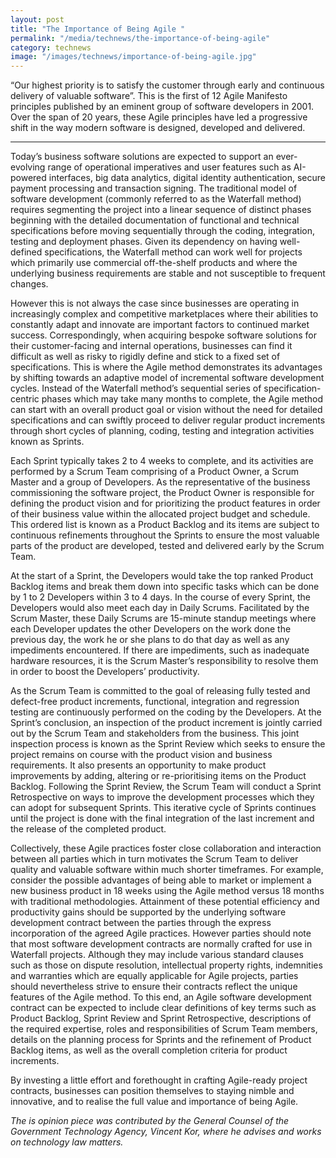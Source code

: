 ```yaml
---
layout: post
title: "The Importance of Being Agile "
permalink: "/media/technews/the-importance-of-being-agile"
category: technews
image: "/images/technews/importance-of-being-agile.jpg"
---
```


“Our highest priority is to satisfy the customer through early and continuous delivery of valuable software”. This is the first of 12 Agile Manifesto principles published by an eminent group of software developers in 2001. Over the span of 20 years, these Agile principles have led a progressive shift in the way modern software is designed, developed and delivered.

---

Today’s business software solutions are expected to support an ever-evolving range of operational imperatives and user features such as AI-powered interfaces, big data analytics, digital identity authentication, secure payment processing and transaction signing. The traditional model of software development (commonly referred to as the Waterfall method) requires segmenting the project into a linear sequence of distinct phases beginning with the detailed documentation of functional and technical specifications before moving sequentially through the coding, integration, testing and deployment phases. Given its dependency on having well-defined specifications, the Waterfall method can work well for projects which primarily use commercial off-the-shelf products and where the underlying business requirements are stable and not susceptible to frequent changes. 

However this is not always the case since businesses are operating in increasingly complex and competitive marketplaces where their abilities to constantly adapt and innovate are important factors to continued market success. Correspondingly, when acquiring bespoke software solutions for their customer-facing and internal operations, businesses can find it difficult as well as risky to rigidly define and stick to a fixed set of specifications. This is where the Agile method demonstrates its advantages by shifting towards an adaptive model of incremental software development cycles. Instead of the Waterfall method’s sequential series of specification-centric phases which may take many months to complete, the Agile method can start with an overall product goal or vision without the need for detailed specifications and can swiftly proceed to deliver regular product increments through short cycles of planning, coding, testing and integration activities known as Sprints. 

Each Sprint typically takes 2 to 4 weeks to complete, and its activities are performed by a Scrum Team comprising of a Product Owner, a Scrum Master and a group of Developers. As the representative of the business commissioning the software project, the Product Owner is responsible for defining the product vision and for prioritizing the product features in order of their business value within the allocated project budget and schedule. This ordered list is known as a Product Backlog and its items are subject to continuous refinements throughout the Sprints to ensure the most valuable parts of the product are developed, tested and delivered early by the Scrum Team. 

At the start of a Sprint, the Developers would take the top ranked Product Backlog items and break them down into specific tasks which can be done by 1 to 2 Developers within 3 to 4 days. In the course of every Sprint, the Developers would also meet each day in Daily Scrums. Facilitated by the Scrum Master, these Daily Scrums are 15-minute standup meetings where each Developer updates the other Developers on the work done the previous day, the work he or she plans to do that day as well as any impediments encountered. If there are impediments, such as inadequate hardware resources, it is the Scrum Master’s responsibility to resolve them in order to boost the Developers’ productivity. 

As the Scrum Team is committed to the goal of releasing fully tested and defect-free product increments, functional, integration and regression testing are continuously performed on the coding by the Developers. At the Sprint’s conclusion, an inspection of the product increment is jointly carried out by the Scrum Team and stakeholders from the business. This joint inspection process is known as the Sprint Review which seeks to ensure the project remains on course with the product vision and business requirements. It also presents an opportunity to make product improvements by adding, altering or re-prioritising items on the Product Backlog. Following the Sprint Review, the Scrum Team will conduct a Sprint Retrospective on ways to improve the development processes which they can adopt for subsequent Sprints. This iterative cycle of Sprints continues until the project is done with the final integration of the last increment and the release of the completed product. 

Collectively, these Agile practices foster close collaboration and interaction between all parties which in turn motivates the Scrum Team to deliver quality and valuable software within much shorter timeframes. For example, consider the possible advantages of being able to market or implement a new business product in 18 weeks using the Agile method versus 18 months with traditional methodologies. Attainment of these potential efficiency and productivity gains should be supported by the underlying software development contract between the parties through the express incorporation of the agreed Agile practices. However parties should note that most software development contracts are normally crafted for use in Waterfall projects. Although they may include various standard clauses such as those on dispute resolution, intellectual property rights, indemnities and warranties which are equally applicable for Agile projects, parties should nevertheless strive to ensure their contracts reflect the unique features of the Agile method. To this end, an Agile software development contract can be expected to include clear definitions of key terms such as Product Backlog, Sprint Review and Sprint Retrospective, descriptions of the required expertise, roles and responsibilities of Scrum Team members, details on the planning process for Sprints and the refinement of Product Backlog items, as well as the overall completion criteria for product increments. 

By investing a little effort and forethought in crafting Agile-ready project contracts, businesses can position themselves to staying nimble and innovative, and to realise the full value and importance of being Agile. 

*The is opinion piece was contributed by the General Counsel of the Government Technology Agency, Vincent Kor, where he advises and works on technology law matters.*
